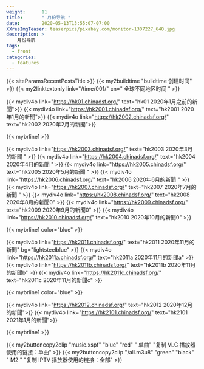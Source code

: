 ```yaml
---
weight:      11
title:       " 月份导航 "
date:        2020-05-13T13:55:07-07:00
XXresImgTeaser: teaserpics/pixabay.com/monitor-1307227_640.jpg
description: >
    月份导航
tags:
  - front
categories:
  - features
---
```


{{< siteParamsRecentPostsTitle >}} 
{{< my2buildtime "buildtime 创建时间" >}}
{{< my2linktextonly link="/time/001/" cn=" 全球不同地区时间 " >}}

{{< mydiv4o link="https://hk01.chinadsf.org/"     text="hk01     2020年1月之前的新聞">}}
{{< mydiv4o link="https://hk2001.chinadsf.org/"   text="hk2001   2020年1月的新聞">}}
{{< mydiv4o link="https://hk2002.chinadsf.org/"   text="hk2002   2020年2月的新聞">}}

{{< mybrline1 >}}

{{< mydiv4o link="https://hk2003.chinadsf.org/"   text="hk2003   2020年3月的新聞 "  >}}
{{< mydiv4o link="https://hk2004.chinadsf.org/"   text="hk2004   2020年4月的新聞 " >}}
{{< mydiv4o link="https://hk2005.chinadsf.org/"   text="hk2005   2020年5月的新聞 " >}}
{{< mydiv4o link="https://hk2006.chinadsf.org/"   text="hk2006   2020年6月的新聞 " >}}
{{< mydiv4o link="https://hk2007.chinadsf.org/"   text="hk2007   2020年7月的新聞 " >}}
{{< mydiv4o link="https://hk2008.chinadsf.org/"   text="hk2008   2020年8月的新聞0" >}}
{{< mydiv4o link="https://hk2009.chinadsf.org/"   text="hk2009   2020年9月的新聞0" >}}
{{< mydiv4o link="https://hk2010.chinadsf.org/"   text="hk2010   2020年10月的新聞0" >}}

{{< mybrline1 color="blue" >}}

{{< mydiv4o link="https://hk2011.chinadsf.org/"   text="hk2011   2020年11月的新聞"  bg="lightsteelblue" >}}
{{< mydiv4o link="https://hk2011a.chinadsf.org/"  text="hk2011a  2020年11月的新聞a" >}}
{{< mydiv4o link="https://hk2011b.chinadsf.org/"  text="hk2011b  2020年11月的新聞b" >}}
{{< mydiv4o link="https://hk2011c.chinadsf.org/"  text="hk2011c  2020年11月的新聞c" >}}

{{< mybrline1 color="blue" >}}

{{< mydiv4o link="https://hk2012.chinadsf.org/"   text="hk2012   2020年12月的新聞">}}
{{< mydiv4o link="https://hk2101.chinadsf.org/"   text="hk2101   2021年1月的新聞">}}

{{< mybrline1 >}}

{{< my2buttoncopy2clip "music.xspf"        "blue"   "red"    " 单曲"  "复制 VLC 播放器使用的链接：单曲" >}} {{< my2buttoncopy2clip      "/all.m3u8"         "green"  "black"  " M2 "    "复制 IPTV 播放器使用的链接：全部" >}} 


